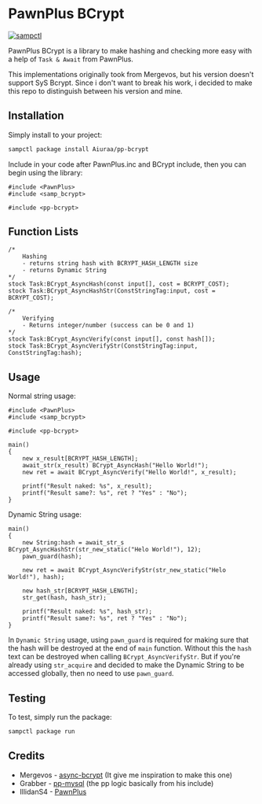 # PawnPlus BCrypt

[![sampctl](https://img.shields.io/badge/sampctl-pp--bcrypt-2f2f2f.svg?style=for-the-badge)](https://github.com/Aiuraa/pp-bcrypt)

PawnPlus BCrypt is a library to make hashing and checking more easy with a help of `Task & Await` from PawnPlus.

This implementations originally took from Mergevos, but his version doesn't support SyS Bcrypt. Since i don't want to break his work, i decided to make this repo to distinguish between his version and mine.


## Installation

Simply install to your project:

```bash
sampctl package install Aiuraa/pp-bcrypt
```

Include in your code after PawnPlus.inc and BCrypt include, then you can begin using the library:

```pawn
#include <PawnPlus>
#include <samp_bcrypt>

#include <pp-bcrypt>
```

## Function Lists
```pawn
/*
    Hashing
    - returns string hash with BCRYPT_HASH_LENGTH size
    - returns Dynamic String
*/
stock Task:BCrypt_AsyncHash(const input[], cost = BCRYPT_COST);
stock Task:BCrypt_AsyncHashStr(ConstStringTag:input, cost = BCRYPT_COST);

/* 
    Verifying
    - Returns integer/number (success can be 0 and 1)
*/
stock Task:BCrypt_AsyncVerify(const input[], const hash[]);
stock Task:BCrypt_AsyncVerifyStr(ConstStringTag:input, ConstStringTag:hash);
```

## Usage

Normal string usage:
```pawn
#include <PawnPlus>
#include <samp_bcrypt>

#include <pp-bcrypt>

main()
{
    new x_result[BCRYPT_HASH_LENGTH];
    await_str(x_result) BCrypt_AsyncHash("Hello World!");
    new ret = await BCrypt_AsyncVerify("Hello World!", x_result);

    printf("Result naked: %s", x_result);
    printf("Result same?: %s", ret ? "Yes" : "No");
}
```

Dynamic String usage:
```pawn
main()
{
    new String:hash = await_str_s BCrypt_AsyncHashStr(str_new_static("Helo World!"), 12);
    pawn_guard(hash);

    new ret = await BCrypt_AsyncVerifyStr(str_new_static("Helo World!"), hash);

    new hash_str[BCRYPT_HASH_LENGTH];
    str_get(hash, hash_str);

    printf("Result naked: %s", hash_str);
    printf("Result same?: %s", ret ? "Yes" : "No");
}
```

In `Dynamic String` usage, using `pawn_guard` is required for making sure that the hash will be destroyed at the end of `main` function. Without this the `hash` text can be destroyed when calling `BCrypt_AsyncVerifyStr`. But if you're already using `str_acquire` and decided to make the Dynamic String to be accessed globally, then no need to use `pawn_guard`.

## Testing

To test, simply run the package:

```bash
sampctl package run
```

## Credits
* Mergevos - [async-bcrypt](https://github.com/Mergevos/samp-async-bcrypt) (It give me inspiration to make this one)
* Grabber - [pp-mysql](https://github.com/AGraber/pawn-plus-mysql) (the pp logic basically from his include)
* IllidanS4 - [PawnPlus](https://github.com/IllidanS4/PawnPlus)
